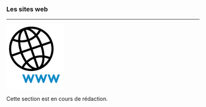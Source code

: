 ### Les sites web
---

![](images/ressources/Pack1_color1_icap_website.png)


Cette section est en cours de rédaction.
